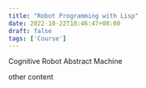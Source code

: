 ```yaml
---
title: "Robot Programming with Lisp"
date: 2022-10-22T18:46:47+08:00
draft: false
tags: ['Course']
---
```


Cognitive Robot Abstract Machine

<!--more-->


other content
